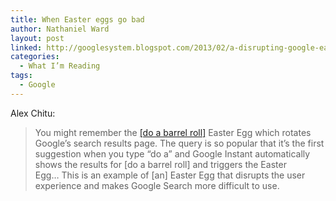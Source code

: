 ```yaml
---
title: When Easter eggs go bad
author: Nathaniel Ward
layout: post
linked: http://googlesystem.blogspot.com/2013/02/a-disrupting-google-easter-egg.html
categories:
  - What I’m Reading
tags:
  - Google
---
```

Alex Chitu:

> You might remember the [[do a barrel roll]][1] Easter Egg which rotates Google’s search results page. The query is so popular that it’s the first suggestion when you type “do a” and Google Instant automatically shows the results for [do a barrel roll] and triggers the Easter Egg… This is an example of [an] Easter Egg that disrupts the user experience and makes Google Search more difficult to use.

 [1]: http://googlesystem.blogspot.com/2011/11/googles-barrel-roll-easter-egg.html